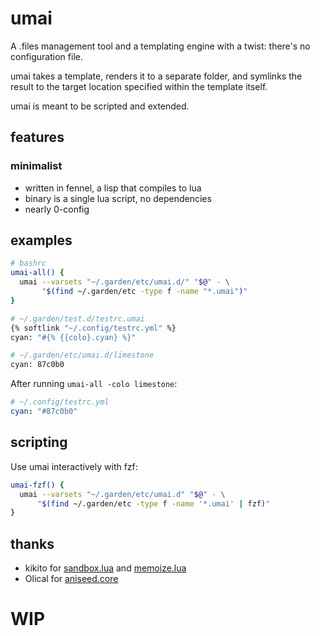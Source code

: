 # umai
A .files management tool and a templating engine with a twist: there's no configuration file.

umai takes a template, renders it to a separate folder, and symlinks the result to the target location specified within the template itself.

umai is meant to be scripted and extended.

## features

### minimalist
- written in fennel, a lisp that compiles to lua
- binary is a single lua script, no dependencies
- nearly 0-config

## examples
```bash
# bashrc
umai-all() {
  umai --varsets "~/.garden/etc/umai.d/" "$@" - \
       "$(find ~/.garden/etc -type f -name "*.umai")"
}
```
```bash
# ~/.garden/test.d/testrc.umai
{% softlink "~/.config/testrc.yml" %}
cyan: "#{% {{colo}.cyan} %}"
```
```bash
# ~/.garden/etc/umai.d/limestone
cyan: 87c0b0
```
After running `umai-all -colo limestone`:
```yaml
# ~/.config/testrc.yml
cyan: "#87c0b0"
```

## scripting
Use umai interactively with fzf:
```bash
umai-fzf() {
  umai --varsets "~/.garden/etc/umai.d" "$@" - \
      "$(find ~/.garden/etc -type f -name '*.umai' | fzf)"
}
```

## thanks
- kikito for [sandbox.lua](https://github.com/kikito/sandbox.lua) and [memoize.lua](https://github.com/kikito/memoize.lua)
- Olical for [aniseed.core](https://github.com/Olical/aniseed)

# WIP
